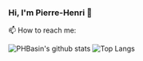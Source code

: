 ### Hi, I'm Pierre-Henri 👋

📫 How to reach me:

![PHBasin's github stats](https://readme.phbasin.vercel.app/api?username=PHBasin&show_icons=true) ![Top Langs](https://readme.phbasin.vercel.app/api/top-langs/?username=PHBasin)
